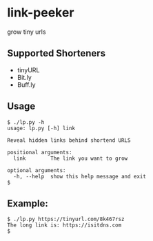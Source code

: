 # link-peeker
grow tiny urls

## Supported Shorteners
- tinyURL
- Bit.ly
- Buff.ly

## Usage
```
$ ./lp.py -h
usage: lp.py [-h] link

Reveal hidden links behind shortend URLS

positional arguments:
  link        The link you want to grow

optional arguments:
  -h, --help  show this help message and exit
$
```

## Example:
```
$ ./lp.py https://tinyurl.com/8k467rsz
The long link is: https://isitdns.com
$
```
